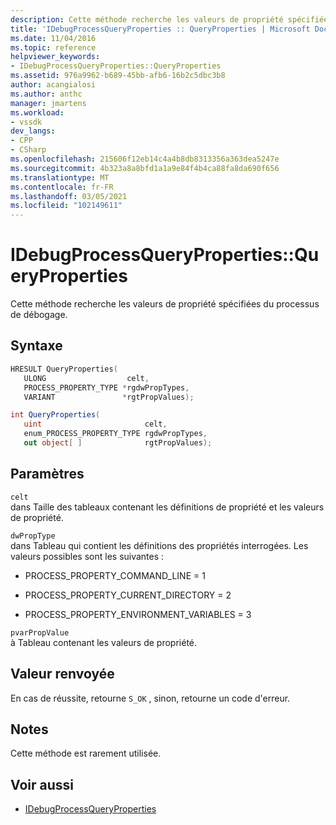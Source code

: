 ```yaml
---
description: Cette méthode recherche les valeurs de propriété spécifiées du processus de débogage.
title: 'IDebugProcessQueryProperties :: QueryProperties | Microsoft Docs'
ms.date: 11/04/2016
ms.topic: reference
helpviewer_keywords:
- IDebugProcessQueryProperties::QueryProperties
ms.assetid: 976a9962-b689-45bb-afb6-16b2c5dbc3b8
author: acangialosi
ms.author: anthc
manager: jmartens
ms.workload:
- vssdk
dev_langs:
- CPP
- CSharp
ms.openlocfilehash: 215606f12eb14c4a4b8db8313356a363dea5247e
ms.sourcegitcommit: 4b323a8a8bfd1a1a9e84f4b4ca88fa8da690f656
ms.translationtype: MT
ms.contentlocale: fr-FR
ms.lasthandoff: 03/05/2021
ms.locfileid: "102149611"
---
```

# <a name="idebugprocessquerypropertiesqueryproperties"></a>IDebugProcessQueryProperties::QueryProperties
Cette méthode recherche les valeurs de propriété spécifiées du processus de débogage.

## <a name="syntax"></a>Syntaxe

```cpp
HRESULT QueryProperties(
   ULONG                  celt,
   PROCESS_PROPERTY_TYPE *rgdwPropTypes,
   VARIANT               *rgtPropValues);
```

```csharp
int QueryProperties(
   uint                       celt,
   enum_PROCESS_PROPERTY_TYPE rgdwPropTypes,
   out object[ ]              rgtPropValues);
```

## <a name="parameters"></a>Paramètres
`celt`\
dans Taille des tableaux contenant les définitions de propriété et les valeurs de propriété.

`dwPropType`\
dans Tableau qui contient les définitions des propriétés interrogées. Les valeurs possibles sont les suivantes :

- PROCESS_PROPERTY_COMMAND_LINE = 1

- PROCESS_PROPERTY_CURRENT_DIRECTORY = 2

- PROCESS_PROPERTY_ENVIRONMENT_VARIABLES = 3

`pvarPropValue`\
à Tableau contenant les valeurs de propriété.

## <a name="return-value"></a>Valeur renvoyée
 En cas de réussite, retourne `S_OK` , sinon, retourne un code d'erreur.

## <a name="remarks"></a>Notes
 Cette méthode est rarement utilisée.

## <a name="see-also"></a>Voir aussi
- [IDebugProcessQueryProperties](../../../extensibility/debugger/reference/idebugprocessqueryproperties.md)
